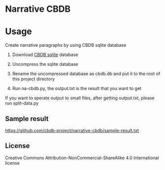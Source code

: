 # Narrative CBDB

# Usage

Create narrative paragraphs by using CBDB sqlite database

1. Download [CBDB sqlite](https://huggingface.co/datasets/cbdb/cbdb-sqlite/blob/main/latest.7z) database

2. Uncompress the sqlite database

3. Rename the uncompressed database as cbdb.db and put it to the root of this project directory

4. Run na-cbdb.py, the output.txt is the result that you want to get

If you want to sperate output to small files, after getting output.txt, please run split-data.py

## Sample result

https://github.com/cbdb-project/narrative-cbdb/sample-result.txt

## License
Creative Commons Attribution-NonCommercial-ShareAlike 4.0 International license